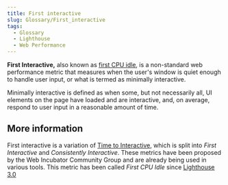 ```yaml
---
title: First interactive
slug: Glossary/First_interactive
tags:
  - Glossary
  - Lighthouse
  - Web Performance
---
```



**First Interactive,** also known as [first CPU idle](/en-US/docs/Glossary/First_CPU_idle), is a non-standard web performance metric that measures when the user's window is quiet enough to handle user input, or what is termed as minimally interactive.

Minimally interactive is defined as when some, but not necessarily all, UI elements on the page have loaded and are interactive, and, on average, respond to user input in a reasonable amount of time.

## More information

First interactive is a variation of [Time to Interactive](/en-US/docs/Glossary/Time_to_interactive), which is split into _First Interactive_ and _Consistently Interactive_. These metrics have been proposed by the Web Incubator Community Group and are already being used in various tools. This metric has been called _First CPU Idle_ since [Lighthouse 3.0](https://developer.chrome.com/docs/lighthouse/overview/)
